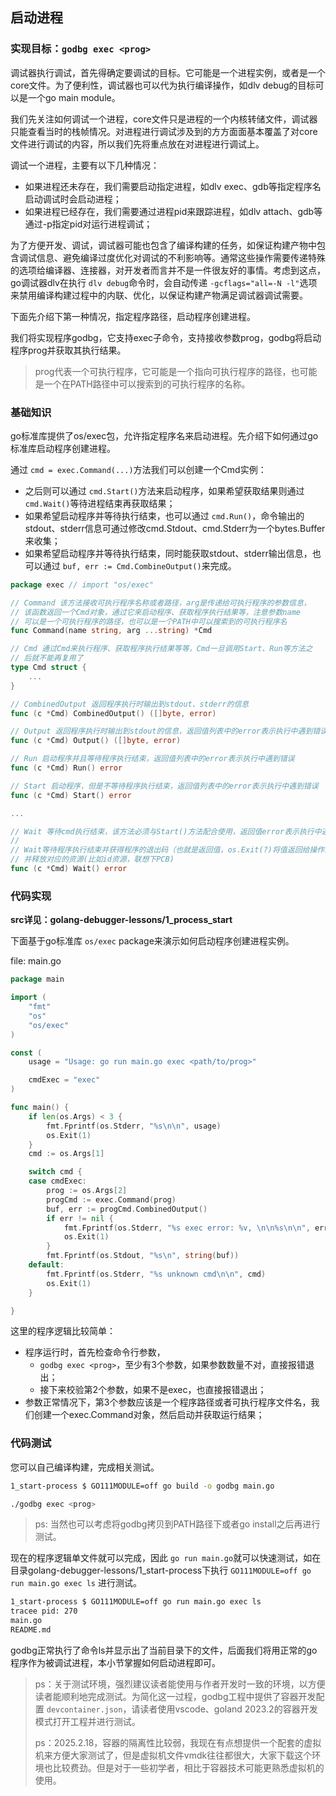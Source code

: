 ## 启动进程

### 实现目标：`godbg exec <prog>`

调试器执行调试，首先得确定要调试的目标。它可能是一个进程实例，或者是一个core文件。为了便利性，调试器也可以代为执行编译操作，如dlv debug的目标可以是一个go main module。

我们先关注如何调试一个进程，core文件只是进程的一个内核转储文件，调试器只能查看当时的栈帧情况。对进程进行调试涉及到的方方面面基本覆盖了对core文件进行调试的内容，所以我们先将重点放在对进程进行调试上。

调试一个进程，主要有以下几种情况：

- 如果进程还未存在，我们需要启动指定进程，如dlv exec、gdb等指定程序名启动调试时会启动进程；
- 如果进程已经存在，我们需要通过进程pid来跟踪进程，如dlv attach、gdb等通过-p指定pid对运行进程调试；

为了方便开发、调试，调试器可能也包含了编译构建的任务，如保证构建产物中包含调试信息、避免编译过度优化对调试的不利影响等。通常这些操作需要传递特殊的选项给编译器、连接器，对开发者而言并不是一件很友好的事情。考虑到这点，go调试器dlv在执行 `dlv debug`命令时，会自动传递 `-gcflags="all=-N -l"`选项来禁用编译构建过程中的内联、优化，以保证构建产物满足调试器调试需要。

下面先介绍下第一种情况，指定程序路径，启动程序创建进程。

我们将实现程序godbg，它支持exec子命令，支持接收参数prog，godbg将启动程序prog并获取其执行结果。

> prog代表一个可执行程序，它可能是一个指向可执行程序的路径，也可能是一个在PATH路径中可以搜索到的可执行程序的名称。

### 基础知识

go标准库提供了os/exec包，允许指定程序名来启动进程。先介绍下如何通过go标准库启动程序创建进程。

通过 `cmd = exec.Command(...)`方法我们可以创建一个Cmd实例：

- 之后则可以通过 `cmd.Start()`方法来启动程序，如果希望获取结果则通过 `cmd.Wait()`等待进程结束再获取结果；
- 如果希望启动程序并等待执行结束，也可以通过 `cmd.Run()`，命令输出的stdout、stderr信息可通过修改cmd.Stdout、cmd.Stderr为一个bytes.Buffer来收集；
- 如果希望启动程序并等待执行结束，同时能获取stdout、stderr输出信息，也可以通过 `buf, err := Cmd.CombineOutput()`来完成。

```go
package exec // import "os/exec"

// Command 该方法接收可执行程序名称或者路径，arg是传递给可执行程序的参数信息，
// 该函数返回一个Cmd对象，通过它来启动程序、获取程序执行结果等，注意参数name
// 可以是一个可执行程序的路径，也可以是一个PATH中可以搜索到的可执行程序名
func Command(name string, arg ...string) *Cmd

// Cmd 通过Cmd来执行程序、获取程序执行结果等等，Cmd一旦调用Start、Run等方法之
// 后就不能再复用了
type Cmd struct {
    ...
}

// CombinedOutput 返回程序执行时输出到stdout、stderr的信息
func (c *Cmd) CombinedOutput() ([]byte, error)

// Output 返回程序执行时输出到stdout的信息，返回值列表中的error表示执行中遇到错误
func (c *Cmd) Output() ([]byte, error)

// Run 启动程序并且等待程序执行结束，返回值列表中的error表示执行中遇到错误
func (c *Cmd) Run() error

// Start 启动程序，但是不等待程序执行结束，返回值列表中的error表示执行中遇到错误
func (c *Cmd) Start() error

...

// Wait 等待cmd执行结束，该方法必须与Start()方法配合使用，返回值error表示执行中遇到错误
//
// Wait等待程序执行结束并获得程序的退出码（也就是返回值，os.Exit(?)将值返回给操作系统进而被父进程获取），
// 并释放对应的资源(比如id资源，联想下PCB)
func (c *Cmd) Wait() error
```

### 代码实现

**src详见：golang-debugger-lessons/1_process_start**

下面基于go标准库 `os/exec` package来演示如何启动程序创建进程实例。

file: main.go

```go
package main

import (
	"fmt"
	"os"
	"os/exec"
)

const (
	usage = "Usage: go run main.go exec <path/to/prog>"

	cmdExec = "exec"
)

func main() {
	if len(os.Args) < 3 {
		fmt.Fprintf(os.Stderr, "%s\n\n", usage)
		os.Exit(1)
	}
	cmd := os.Args[1]

	switch cmd {
	case cmdExec:
		prog := os.Args[2]
		progCmd := exec.Command(prog)
		buf, err := progCmd.CombinedOutput()
		if err != nil {
			fmt.Fprintf(os.Stderr, "%s exec error: %v, \n\n%s\n\n", err, string(buf))
			os.Exit(1)
		}
		fmt.Fprintf(os.Stdout, "%s\n", string(buf))
	default:
		fmt.Fprintf(os.Stderr, "%s unknown cmd\n\n", cmd)
		os.Exit(1)
	}

}
```

这里的程序逻辑比较简单：

- 程序运行时，首先检查命令行参数，
  - `godbg exec <prog>`，至少有3个参数，如果参数数量不对，直接报错退出；
  - 接下来校验第2个参数，如果不是exec，也直接报错退出；
- 参数正常情况下，第3个参数应该是一个程序路径或者可执行程序文件名，我们创建一个exec.Command对象，然后启动并获取运行结果；

### 代码测试

您可以自己编译构建，完成相关测试。

```bash
1_start-process $ GO111MODULE=off go build -o godbg main.go

./godbg exec <prog>
```

> ps: 当然也可以考虑将godbg拷贝到PATH路径下或者go install之后再进行测试。

现在的程序逻辑单文件就可以完成，因此 `go run main.go`就可以快速测试，如在目录golang-debugger-lessons/1_start-process下执行 `GO111MODULE=off go run main.go exec ls` 进行测试。

```bash
1_start-process $ GO111MODULE=off go run main.go exec ls
tracee pid: 270
main.go
README.md
```

godbg正常执行了命令ls并显示出了当前目录下的文件，后面我们将用正常的go程序作为被调试进程，本小节掌握如何启动进程即可。

> ps：关于测试环境，强烈建议读者能使用与作者开发时一致的环境，以方便读者能顺利地完成测试。为简化这一过程，godbg工程中提供了容器开发配置 `devcontainer.json`，请读者使用vscode、goland 2023.2的容器开发模式打开工程并进行测试。
>
> ps：2025.2.18，容器的隔离性比较弱，我现在有点想提供一个配套的虚拟机来方便大家测试了，但是虚拟机文件vmdk往往都很大，大家下载这个环境也比较费劲。但是对于一些初学者，相比于容器技术可能更熟悉虚拟机的使用。
